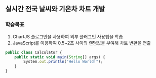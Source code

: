 ## 실시간 전국 날씨와 기온차 차트 개발

### 학습목표
1. ChartJS 플로그인을 사용하여 외부 플러그인 사용법을 학습 
2. JavaScript를 이용하여 0.5~2초 사이의 랜덤값을 부여해 차트 변환을 연출 
```javascript
public class Calculator {
    public static void main(String[] args) {
        System.out.println("Hello World!"); 
    }
}
```
